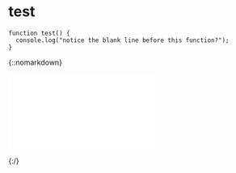 # test

```
function test() {
  console.log("notice the blank line before this function?");
}
```

{::nomarkdown}

<iframe src="testHtml.html" frameBorder=0 scrolling=no></iframe>

{:/}


